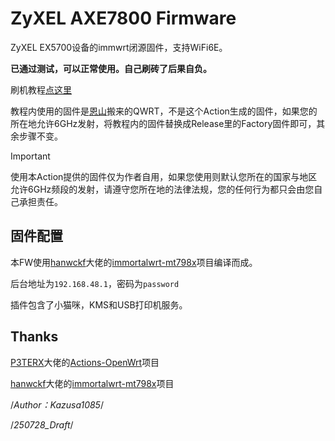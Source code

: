 # ZyXEL AXE7800 Firmware

ZyXEL EX5700设备的immwrt闭源固件，支持WiFi6E。

**已通过测试，可以正常使用。自己刷砖了后果自负。**

刷机教程[点这里](https://blog.raana.icu/posts/ex5700/)

教程内使用的固件是[恩山](https://www.right.com.cn/forum/forum.php?mod=viewthread&tid=8402801)搬来的QWRT，不是这个Action生成的固件，如果您的所在地允许6GHz发射，将教程内的固件替换成Release里的Factory固件即可，其余步骤不变。

> [!IMPORTANT]
> 使用本Action提供的固件仅为作者自用，如果您使用则默认您所在的国家与地区允许6GHz频段的发射，请遵守您所在地的法律法规，您的任何行为都只会由您自己承担责任。

## 固件配置

本FW使用[hanwckf](https://github.com/hanwckf/)大佬的[immortalwrt-mt798x](https://github.com/hanwckf/immortalwrt-mt798x)项目编译而成。

后台地址为`192.168.48.1`，密码为`password`

插件包含了小猫咪，KMS和USB打印机服务。

## Thanks

[P3TERX](https://github.com/P3TERX)大佬的[Actions-OpenWrt](https://github.com/P3TERX/Actions-OpenWrt)项目

[hanwckf](https://github.com/hanwckf/)大佬的[immortalwrt-mt798x](https://github.com/hanwckf/immortalwrt-mt798x)项目



/*Author：Kazusa1085*/

/*250728_Draft*/
